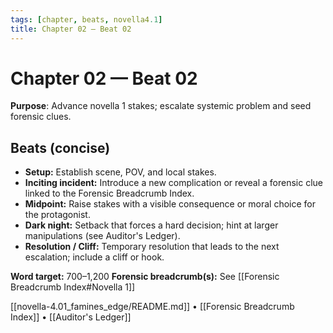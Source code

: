 ```yaml
---
tags: [chapter, beats, novella4.1]
title: Chapter 02 — Beat 02
---
```


# Chapter 02 — Beat 02

**Purpose**: Advance novella 1 stakes; escalate systemic problem and seed forensic clues.

## Beats (concise)
- **Setup:** Establish scene, POV, and local stakes.
- **Inciting incident:** Introduce a new complication or reveal a forensic clue linked to the Forensic Breadcrumb Index.
- **Midpoint:** Raise stakes with a visible consequence or moral choice for the protagonist.
- **Dark night:** Setback that forces a hard decision; hint at larger manipulations (see Auditor's Ledger).
- **Resolution / Cliff:** Temporary resolution that leads to the next escalation; include a cliff or hook.

**Word target:** 700–1,200
**Forensic breadcrumb(s):** See [[Forensic Breadcrumb Index#Novella 1]]

[[novella-4.01_famines_edge/README.md]] • [[Forensic Breadcrumb Index]] • [[Auditor's Ledger]]
